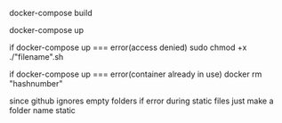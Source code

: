 docker-compose build

docker-compose up

if docker-compose up === error(access denied)
sudo chmod +x ./"filename".sh

if docker-compose up === error(container already in use)
docker rm "hashnumber"

since github ignores empty folders
if error during static files just make a folder name static
